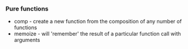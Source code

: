 ### Pure functions
- comp - create a new function from the composition of any number of functions
- memoize - will 'remember' the result of a particular function call with arguments
